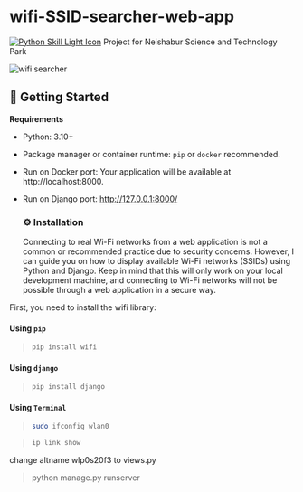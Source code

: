 # wifi-SSID-searcher-web-app 
<tr>
    <td align="center"><a href="https://skillicons.dev/" target="_blank"><img src="https://skillicons.dev/icons?i=py&theme=light" alt="Python Skill Light Icon"></a></td>
  </tr>Project for Neishabur Science and Technology Park

![wifi searcher](https://github.com/saeidsaadatigero/wifi-SSID-searcher-web-app/assets/121683582/467e97f2-d421-4b79-87ba-53329a84e304)
## 🚀 Getting Started

**Requirements**

* Python: 3.10+
* Package manager or container runtime: `pip` or `docker` recommended.
* Run on Docker port:
Your application will be available at http://localhost:8000.
* Run on Django port:
http://127.0.0.1:8000/

  ### ⚙️ Installation
  Connecting to real Wi-Fi networks from a web application is not a common or recommended practice due to security concerns. However, I can guide you on how to display available Wi-Fi networks (SSIDs) using Python and Django. Keep in mind that this will only work on your local development machine, and connecting to Wi-Fi networks will not be possible through a web application in a secure way.

First, you need to install the wifi library:

#### Using `pip`

>
> ```sh
> pip install wifi
> ```

#### Using `django`

>
> ```sh
> pip install django
> ```

#### Using `Terminal`

>
> ```sh
> sudo ifconfig wlan0
> ```

> ```sh
> ip link show
> ```

change altname wlp0s20f3 to views.py

>python manage.py runserver

